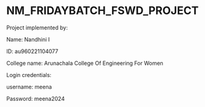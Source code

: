  # NM_FRIDAYBATCH_FSWD_PROJECT


Project implemented by: 


Name: Nandhini I


ID: au960221104077


College name: Arunachala College Of Engineering For Women


Login credentials: 

username: meena


Password: meena2024

